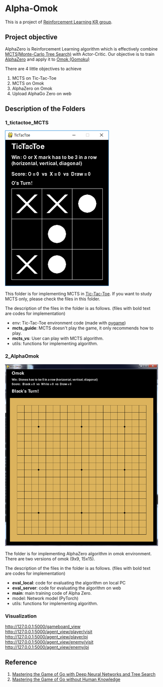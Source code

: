 # Alpha-Omok
This is a project of [Reinforcement Learning KR group](https://www.facebook.com/groups/ReinforcementLearningKR/).



## Project objective
AlphaZero is Reinforcement Learning algorithm which is effectively combine [MCTS(Monte-Carlo Tree Search)](https://en.wikipedia.org/wiki/Monte_Carlo_tree_search) with Actor-Critic. Our objective is to train [AlphaZero](https://deepmind.com/blog/alphago-zero-learning-scratch/) and apply it to [Omok (Gomoku)](https://en.wikipedia.org/wiki/Gomoku) 

There are 4 little objectives to achieve  
1. MCTS on Tic-Tac-Toe
2. MCTS on Omok
3. AlphaZero on Omok
4. Upload AlphaGo Zero on web



## Description of the Folders

### 1_tictactoe_MCTS

![tictactoe](./image/tictactoe.PNG)

 This folder is for implementing MCTS in [Tic-Tac-Toe](https://en.wikipedia.org/wiki/Tic-tac-toe). If you want to study MCTS only, please check the files in this folder. <br>

The description of the files in the folder is as follows. (files with bold text are codes for implementation)

- env: Tic-Tac-Toe environment code (made with [pygame](https://www.pygame.org/news))
- **mcts_guide**: MCTS doesn't play the game, it only recommends how to play. 
- **mcts_vs**: User can play with MCTS algorithm. 
- utils: functions for implementing algorithm. 



### 2_AlphaOmok

![omok](./image/omok.PNG)

  The folder is for implementing AlphaZero algorithm in omok environment. There are two versions of omok (9x9, 15x15). <br>

 The description of the files in the folder is as follows. (files with bold text are codes for implementation)

- **eval_local**: code for evaluating the algorithm on local PC
- **eval_server**: code for evaluating the algorithm on web
- **main**: main training code of Alpha Zero. 
- model: Network model (PyTorch)
- utils: functions for implementing algorithm. 



### Visualization

http://127.0.0.1:5000/gameboard_view
http://127.0.0.1:5000/agent_view/player/visit
http://127.0.0.1:5000/agent_view/player/pi
http://127.0.0.1:5000/agent_view/enemy/visit
http://127.0.0.1:5000/agent_view/enemy/pi



## Reference

1. [Mastering the Game of Go with Deep Neural Networks and Tree Search](https://storage.googleapis.com/deepmind-media/alphago/AlphaGoNaturePaper.pdf)
2. [Mastering the Game of Go without Human Knowledge](https://www.nature.com/articles/nature24270)

